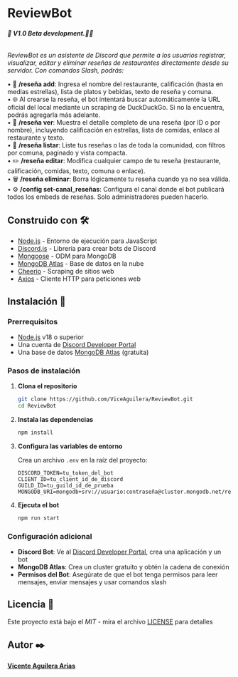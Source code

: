 # ReviewBot 

###### **🚧 V1.0 Beta development.🚧🔨**

_ReviewBot es un asistente de Discord que permite a los usuarios registrar, visualizar, editar y eliminar reseñas de restaurantes directamente desde su servidor. Con comandos Slash, podrás:_

• 📌 **/reseña add**: Ingresa el nombre del restaurante, calificación (hasta en medias estrellas), lista de platos y bebidas, texto de reseña y comuna.  
• 🌐 Al crearse la reseña, el bot intentará buscar automáticamente la URL oficial del local mediante un scraping de DuckDuckGo. Si no la encuentra, podrás agregarla más adelante.  
• 👀 **/reseña ver**: Muestra el detalle completo de una reseña (por ID o por nombre), incluyendo calificación en estrellas, lista de comidas, enlace al restaurante y texto.  
• 📑 **/reseña listar**: Liste tus reseñas o las de toda la comunidad, con filtros por comuna, paginado y vista compacta.  
• ✏️ **/reseña editar**: Modifica cualquier campo de tu reseña (restaurante, calificación, comidas, texto, comuna o enlace).  
• 🗑️ **/reseña eliminar**: Borra lógicamente tu reseña cuando ya no sea válida.  
• ⚙️ **/config set-canal_reseñas**: Configura el canal donde el bot publicará todos los embeds de reseñas. Solo administradores pueden hacerlo.


## Construido con 🛠️

- [Node.js](https://nodejs.org/) - Entorno de ejecución para JavaScript
- [Discord.js](https://discord.js.org/) - Librería para crear bots de Discord
- [Mongoose](https://mongoosejs.com/) - ODM para MongoDB
- [MongoDB Atlas](https://www.mongodb.com/atlas) - Base de datos en la nube
- [Cheerio](https://cheerio.js.org/) - Scraping de sitios web
- [Axios](https://axios-http.com/) - Cliente HTTP para peticiones web

## Instalación 🔧

### Prerrequisitos
- [Node.js](https://nodejs.org/) v18 o superior
- Una cuenta de [Discord Developer Portal](https://discord.com/developers/applications)
- Una base de datos [MongoDB Atlas](https://www.mongodb.com/atlas) (gratuita)

### Pasos de instalación

1. **Clona el repositorio**
   ```bash
   git clone https://github.com/ViceAguilera/ReviewBot.git
   cd ReviewBot
   ```

2. **Instala las dependencias**
   ```bash
   npm install
   ```

3. **Configura las variables de entorno**
   
   Crea un archivo `.env` en la raíz del proyecto:
   ```env
   DISCORD_TOKEN=tu_token_del_bot
   CLIENT_ID=tu_client_id_de_discord
   GUILD_ID=tu_guild_id_de_prueba
   MONGODB_URI=mongodb+srv://usuario:contraseña@cluster.mongodb.net/reviewbot
   ```

4. **Ejecuta el bot**
   ```bash
   npm run start
   ```

### Configuración adicional

- **Discord Bot**: Ve al [Discord Developer Portal](https://discord.com/developers/applications), crea una aplicación y un bot
- **MongoDB Atlas**: Crea un cluster gratuito y obtén la cadena de conexión
- **Permisos del Bot**: Asegúrate de que el bot tenga permisos para leer mensajes, enviar mensajes y usar comandos slash

## Licencia 📄

Este proyecto está bajo el _MIT_ - mira el archivo [LICENSE](LICENSE) para detalles

## Autor ✒️
[**Vicente Aguilera Arias**](https://github.com/ViceAguilera)